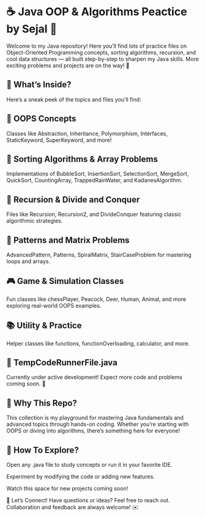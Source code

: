 # ☕ Java OOP & Algorithms Peactice by Sejal 🚀
Welcome to my Java repository! Here you’ll find lots of practice files on Object-Oriented Programming concepts, sorting algorithms, recursion, and cool data structures — all built step-by-step to sharpen my Java skills. More exciting problems and projects are on the way! 🎉

## 📂 What’s Inside?
Here’s a sneak peek of the topics and files you’ll find:

## 🧩 OOPS Concepts
Classes like Abstraction, Inheritance, Polymorphism, Interfaces, StaticKeyword, SuperKeyword, and more!

## 🧮 Sorting Algorithms & Array Problems
Implementations of BubbleSort, InsertionSort, SelectionSort, MergeSort, QuickSort, CountingArray, TrappedRainWater, and KadanesAlgorithm.

## 🔄 Recursion & Divide and Conquer
Files like Recursion, Recursion2, and DivideConquer featuring classic algorithmic strategies.

## 🎲 Patterns and Matrix Problems
AdvancedPattern, Patterns, SpiralMatrix, StairCaseProblem for mastering loops and arrays.

## 🎮 Game & Simulation Classes
Fun classes like chessPlayer, Peacock, Deer, Human, Animal, and more exploring real-world OOPS examples.

## 📚 Utility & Practice
Helper classes like functions, functionOverloading, calculator, and more.

## 📝 TempCodeRunnerFile.java
Currently under active development! Expect more code and problems coming soon. 🚧

## 🤔 Why This Repo?
This collection is my playground for mastering Java fundamentals and advanced topics through hands-on coding. Whether you’re starting with OOPS or diving into algorithms, there’s something here for everyone!

## 🚀 How To Explore?
Open any .java file to study concepts or run it in your favorite IDE.

Experiment by modifying the code or adding new features.

Watch this space for new projects coming soon!

💬 Let’s Connect!
Have questions or ideas? Feel free to reach out. Collaboration and feedback are always welcome! ✉️
